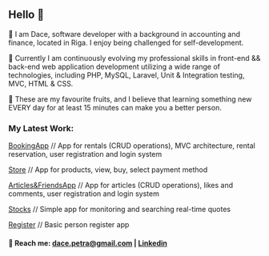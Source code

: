 ## Hello 🍉

🍏 I am Dace, software developer with a background in accounting and finance, located in Riga. I enjoy being challenged for self-development.

🍒 Currently I am continuously evolving my professional skills in front-end && back-end web 
application development utilizing a wide range of technologies, including PHP, MySQL, Laravel, 
Unit & Integration testing, MVC, HTML & CSS.

🍋 These are my favourite fruits, and I believe that learning something new EVERY day for at least 15 minutes can make you a better person. 

### My Latest Work:

[BookingApp](https://github.com/dacePetra/2022-03-05-bookingApp) // App for rentals (CRUD operations), MVC architecture, rental reservation, user registration and login system

[Store](https://github.com/dacePetra/2022-03-29-store) // App for products, view, buy, select payment method

[Articles&FriendsApp](https://github.com/dacePetra/2022-02-24-friends) // App for articles (CRUD operations), likes and comments, user registration and login system

[Stocks](https://github.com/dacePetra/2022-02-11-stocks) // Simple app for monitoring and searching real-time quotes

[Register](https://github.com/dacePetra/2022-02-20-person-register) // Basic person register app






#### 🙌 Reach me: dace.petra@gmail.com |  [Linkedin](https://www.linkedin.com/in/dace-petra/)





<!--
**dacePetra/dacePetra** is a ✨ _special_ ✨ repository because 
its `README.md` (this file) appears on your GitHub profile.

Here are some ideas to get you started:

- 🔭 I’m currently working on ...
- 🌱 I’m currently learning ...
- 👯 I’m looking to collaborate on ...
- 🤔 I’m looking for help with ...
- 💬 Ask me about ...
- 📫 How to reach me: ...
- 😄 Pronouns: ...
- ⚡ Fun fact: ...


-->
